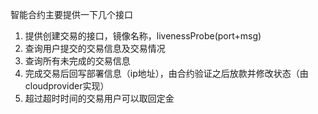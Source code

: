 智能合约主要提供一下几个接口

1. 提供创建交易的接口，镜像名称，livenessProbe(port+msg)
2. 查询用户提交的交易信息及交易情况
3. 查询所有未完成的交易信息
4. 完成交易后回写部署信息（ip地址），由合约验证之后放款并修改状态（由cloudprovider实现）
5. 超过超时时间的交易用户可以取回定金


